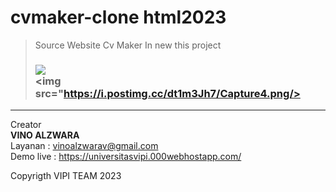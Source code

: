 # cvmaker-clone html2023



> Source Website Cv Maker
In new this project <H3>
<img src="https://i.postimg.cc/HjGKYjTy/Capture221.png"/> <br>
<img src="https://i.postimg.cc/dt1m3Jh7/Capture4.png/>
---

Creator  
**VINO ALZWARA** <br>
Layanan : vinoalzwarav@gmail.com <br>
Demo live : https://universitasvipi.000webhostapp.com/


Copyrigth VIPI TEAM 2023

